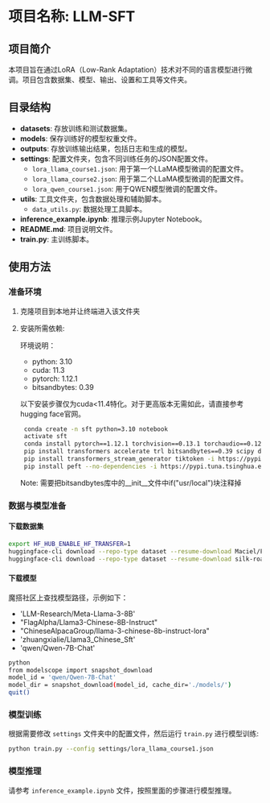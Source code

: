 # 项目名称: LLM-SFT

## 项目简介
本项目旨在通过LoRA（Low-Rank Adaptation）技术对不同的语言模型进行微调。项目包含数据集、模型、输出、设置和工具等文件夹。

## 目录结构

- **datasets**: 存放训练和测试数据集。
- **models**: 保存训练好的模型权重文件。
- **outputs**: 存放训练输出结果，包括日志和生成的模型。
- **settings**: 配置文件夹，包含不同训练任务的JSON配置文件。
  - `lora_llama_course1.json`: 用于第一个LLaMA模型微调的配置文件。
  - `lora_llama_course2.json`: 用于第二个LLaMA模型微调的配置文件。
  - `lora_qwen_course1.json`: 用于QWEN模型微调的配置文件。
- **utils**: 工具文件夹，包含数据处理和辅助脚本。
  - `data_utils.py`: 数据处理工具脚本。
- **inference_example.ipynb**: 推理示例Jupyter Notebook。
- **README.md**: 项目说明文件。
- **train.py**: 主训练脚本。

## 使用方法

### 准备环境
1. 克隆项目到本地并让终端进入该文件夹

2. 安装所需依赖:

   环境说明：
   - python: 3.10
   - cuda: 11.3
   - pytorch: 1.12.1
   - bitsandbytes: 0.39

   以下安装步骤仅为cuda<11.4特化。对于更高版本无需如此，请直接参考hugging face官网。
   ```bash
    conda create -n sft python=3.10 notebook
    activate sft
    conda install pytorch==1.12.1 torchvision==0.13.1 torchaudio==0.12.1 cudatoolkit=11.3
    pip install transformers accelerate trl bitsandbytes==0.39 scipy deepspeed hf_transfer modelscope -i https://pypi.tuna.tsinghua.edu.cn/simple
    pip install transformers_stream_generator tiktoken -i https://pypi.tuna.tsinghua.edu.cn/simple
    pip install peft --no-dependencies -i https://pypi.tuna.tsinghua.edu.cn/simple
   ```
   Note: 需要把bitsandbytes库中的__init__文件中if("usr/local")块注释掉

### 数据与模型准备

#### 下载数据集

```bash
export HF_HUB_ENABLE_HF_TRANSFER=1
huggingface-cli download --repo-type dataset --resume-download Maciel/FinCUGE-Instruction  --local-dir data --local-dir-use-symlinks False
huggingface-cli download --repo-type dataset --resume-download silk-road/alpaca-data-gpt4-chinese  --local-dir data --local-dir-use-symlinks False
```

#### 下载模型

魔搭社区上查找模型路径，示例如下：
- 'LLM-Research/Meta-Llama-3-8B'
- "FlagAlpha/Llama3-Chinese-8B-Instruct"  
- "ChineseAlpacaGroup/llama-3-chinese-8b-instruct-lora"  
- 'zhuangxialie/Llama3_Chinese_Sft'
- 'qwen/Qwen-7B-Chat'

```bash
python
from modelscope import snapshot_download
model_id = 'qwen/Qwen-7B-Chat'          
model_dir = snapshot_download(model_id, cache_dir='./models/')
quit()
```

### 模型训练
根据需要修改 `settings` 文件夹中的配置文件，然后运行 `train.py` 进行模型训练:
```bash
python train.py --config settings/lora_llama_course1.json
```

### 模型推理
请参考 `inference_example.ipynb` 文件，按照里面的步骤进行模型推理。

